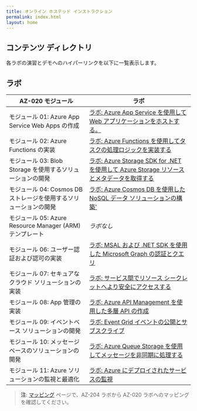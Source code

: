 ```yaml
---
title: オンライン ホステッド インストラクション
permalink: index.html
layout: home
---
```


## コンテンツ ディレクトリ

各ラボの演習とデモへのハイパーリンクを以下に一覧表示します。

## ラボ

| AZ-020 モジュール | ラボ |
| --- | --- |
| モジュール 01: Azure App Service Web Apps の作成 | [ラボ: Azure App Service を使用して Web アプリケーションをホストする。](https://microsoftlearning.github.io/AZ-204JA-DevelopingSolutionsforMicrosoftAzure/Instructions/Labs/AZ-204_lab_01.html) |
| モジュール 02: Azure Functions の実装 | [ラボ: Azure Functions を使用してタスクの処理ロジックを実装する](https://microsoftlearning.github.io/AZ-204JA-DevelopingSolutionsforMicrosoftAzure/Instructions/Labs/AZ-204_lab_02.html) |
| モジュール 03: Blob Storage を使用するソリューションの開発 | [ラボ: Azure Storage SDK for .NET を使用して Azure Storage リソースとメタデータを取得する](https://microsoftlearning.github.io/AZ-204JA-DevelopingSolutionsforMicrosoftAzure/Instructions/Labs/AZ-204_lab_03.html) |
| モジュール 04: Cosmos DB ストレージを使用するソリューションの開発 | [ラボ: Azure Cosmos DB を使用した NoSQL データ ソリューションの構築'](https://microsoftlearning.github.io/AZ-204JA-DevelopingSolutionsforMicrosoftAzure/Instructions/Labs/AZ-204_lab_04.html) |
| モジュール 05: Azure Resource Manager (ARM) テンプレート | *ラボなし* |
| モジュール 06: ユーザー認証および認可の実装 | [ラボ: MSAL および .NET SDK を使用した Microsoft Graph の認証とクエリ](https://microsoftlearning.github.io/AZ-204JA-DevelopingSolutionsforMicrosoftAzure/Instructions/Labs/AZ-204_lab_06.html) |
| モジュール 07: セキュアなクラウド ソリューションの実装 | [ラボ: サービス間でリソース シークレットへより安全にアクセスする](https://microsoftlearning.github.io/AZ-204JA-DevelopingSolutionsforMicrosoftAzure/Instructions/Labs/AZ-204_lab_07.html) |
| モジュール 08: App 管理の実装 | [ラボ: Azure API Management を使用した多層 API の作成](https://microsoftlearning.github.io/AZ-204JA-DevelopingSolutionsforMicrosoftAzure/Instructions/Labs/AZ-204_lab_08.html) |
| モジュール 09: イベントベース ソリューションの開発 | [ラボ: Event Grid イベントの公開とサブスクライブ](https://microsoftlearning.github.io/AZ-204JA-DevelopingSolutionsforMicrosoftAzure/Instructions/Labs/AZ-204_lab_09.html) |
| モジュール 10: メッセージベースのソリューションの開発 | [ラボ: Azure Queue Storage を使用してメッセージを非同期に処理する](https://microsoftlearning.github.io/AZ-204JA-DevelopingSolutionsforMicrosoftAzure/Instructions/Labs/AZ-204_lab_10.html) |
| モジュール 11: Azure ソリューションの監視と最適化 | [ラボ: Azure にデプロイされたサービスの監視](https://microsoftlearning.github.io/AZ-204JA-DevelopingSolutionsforMicrosoftAzure/Instructions/Labs/AZ-204_lab_11.html) |

> **注**: [マッピング](mapping.md) ページで、AZ-204 ラボから AZ-020 ラボへのマッピングを確認してください。
